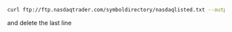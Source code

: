 
~~~bash
curl ftp://ftp.nasdaqtrader.com/symboldirectory/nasdaqlisted.txt --output nasdaqlisted.txt
~~~

and delete the last line

